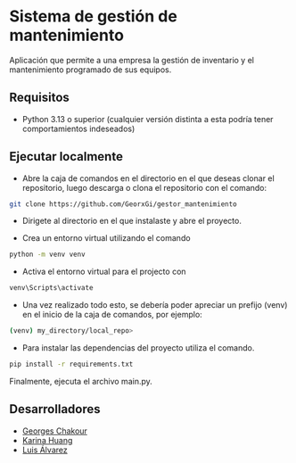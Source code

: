 # Sistema de gestión de mantenimiento

Aplicación que permite a una empresa la gestión de inventario y el mantenimiento programado de sus equipos.

## Requisitos
* Python 3.13 o superior (cualquier versión distinta a esta podría tener comportamientos indeseados)

## Ejecutar localmente

* Abre la caja de comandos en el directorio en el que deseas clonar el repositorio, luego descarga o clona el repositorio con el comando:

```bash
git clone https://github.com/GeorxGi/gestor_mantenimiento
```

* Dirigete al directorio en el que instalaste y abre el proyecto.

* Crea un entorno virtual utilizando el comando

```bash
python -m venv venv
```
* Activa el entorno virtual para el projecto con

```bash
venv\Scripts\activate
```
* Una vez realizado todo esto, se debería poder apreciar un prefijo (venv) en el inicio de la caja de comandos, por ejemplo:
```bash
(venv) my_directory/local_repo> 
```

* Para instalar las dependencias del proyecto utiliza el comando.

```bash
pip install -r requirements.txt
```

Finalmente, ejecuta el archivo main.py.

## Desarrolladores

- [Georges Chakour](https://github.com/GeorxGi)
- [Karina Huang](https://github.com/KarinaHuang)
- [Luis Álvarez](https://github.com/luis-alvarezf10)

